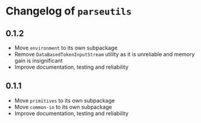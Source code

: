 # Changelog of `parseutils`

## 0.1.2

- Move `environment` to its own subpackage
- Remove `DataBasedTokenInputStream` utility as it is unreliable and memory gain is insignificant
- Improve documentation, testing and reliability


## 0.1.1

- Move `primitives` to its own subpackage
- Move `common-io` to its own subpackage
- Improve documentation, testing and reliability

